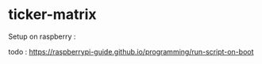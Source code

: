# ticker-matrix

Setup on raspberry :

todo : https://raspberrypi-guide.github.io/programming/run-script-on-boot